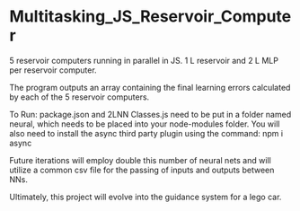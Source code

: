 # Multitasking_JS_Reservoir_Computer
5 reservoir computers running in parallel in JS. 1 L reservoir and 2 L MLP per reservoir computer.

The program outputs an array containing the final learning errors calculated by each of the 5 reservoir computers.

To Run:
package.json and 2LNN Classes.js need to be put in a folder named neural, which needs to be placed into your node-modules folder.
You will also need to install the async third party plugin using the command:
npm i async

Future iterations will employ double this number of neural nets and will utilize a common csv file for the passing of inputs and outputs between NNs.

Ultimately, this project will evolve into the guidance system for a lego car.
